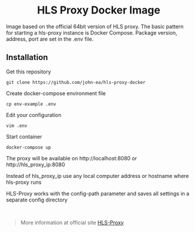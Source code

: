 <h1 align="center">HLS Proxy Docker Image</h1>

Image based on the official 64bit version of HLS proxy.
The basic pattern for starting a hls-proxy instance is Docker Compose.
Package version, address, port are set in the .env file.

## Installation

Get this repository
```
git clone https://github.com/john-ea/hls-proxy-docker
```
Create docker-compose environment file
```
cp env-example .env
```
Edit your configuration
```
vim .env
```
Start container
```
docker-compose up
```

The proxy will be available on http://localhost:8080 or http://hls_proxy_ip:8080

Instead of hls_proxy_ip use any local computer address or hostname where hls-proxy runs

HLS-Proxy works with the config-path parameter and saves all settings in a separate config directory

<br />

> More information at official site [HLS-Proxy](https://www.hls-proxy.com)
